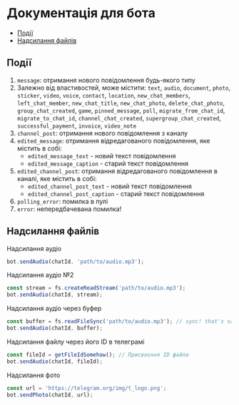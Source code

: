 # Документація для бота

* [Події](#events)
* [Надсилання файлів](#sending-files)

<a name="events"></a>
## Події
1. `message`: отримання нового повідомлення будь-якого типу
  1. Залежно від властивостей, може містити: `text`, `audio`, `document`, `photo`,
     `sticker`, `video`, `voice`, `contact`, `location`,
     `new_chat_members`, `left_chat_member`, `new_chat_title`,
     `new_chat_photo`, `delete_chat_photo`, `group_chat_created`,
     `game`, `pinned_message`, `poll`, `migrate_from_chat_id`, `migrate_to_chat_id`,
     `channel_chat_created`, `supergroup_chat_created`,
     `successful_payment`, `invoice`, `video_note`
1. `channel_post`: отримання нового повідомлення з каналу
1. `edited_message`: отримання відредагованого повідомлення, яке містить в собі:
    - `edited_message_text` - новий текст повідомлення
    - `edited_message_caption` - старий текст повідомлення
1. `edited_channel_post`: отримання відредагованого повідомлення в каналі, яке містить в собі:
    - `edited_channel_post_text` - новий текст повідомлення
    - `edited_channel_post_caption` - старий текст повідомлення
1. `polling_error`: помилка в пулі
1. `error`: непередбачевана помилка!

<a name="sending-files"></a>
## Надсилання файлів

Надсилання аудіо
```js
bot.sendAudio(chatId, 'path/to/audio.mp3');
```

Надсилання аудіо №2
```js
const stream = fs.createReadStream('path/to/audio.mp3');
bot.sendAudio(chatId, stream);
```

Надсилання аудіо через буфер
```js
const buffer = fs.readFileSync('path/to/audio.mp3'); // sync! that's sad! :-( Just making a point!
bot.sendAudio(chatId, buffer);
```
Надсилання файлу через його ID в телеграмі
```js
const fileId = getFileIdSomehow(); // Присвоєння ID файла
bot.sendAudio(chatId, fileId);
```
Надсилання фото
```js
const url = 'https://telegram.org/img/t_logo.png';
bot.sendPhoto(chatId, url);
```
